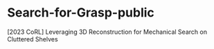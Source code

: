 # Search-for-Grasp-public
[2023 CoRL] Leveraging 3D Reconstruction for Mechanical Search on Cluttered Shelves
